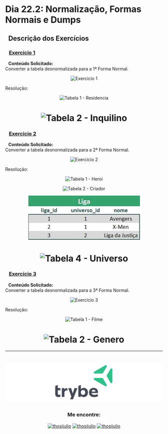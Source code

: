 # Dia 22.2: Normalização, Formas Normais e Dumps

## &nbsp; Descrição dos Exercícios

### &nbsp;&nbsp; [Exercício 1](https://github.com/thosijulio/trybe-exercises/blob/exercises/22.2/3.BACK-END/BLOCO_22/DIA_02/exercicios/Exercicio%201.xlsx)
  <b>&nbsp;&nbsp;&nbsp;Conteúdo Solicitado: </b> <br>
  Converter a tabela desnormalizada para a 1ª Forma Normal.
  <p align="center">
    <img alt="Exercicio 1" src="https://github.com/thosijulio/trybe-exercises/blob/exercises/22.2/3.BACK-END/BLOCO_22/DIA_02/exercicios/1.%20Exercicio.jpg"/>
</p>

Resolução:

  <p align="center">
    <img alt="Tabela 1 - Residencia" src="https://github.com/thosijulio/trybe-exercises/blob/exercises/22.2/3.BACK-END/BLOCO_22/DIA_02/exercicios/1.1.jpg"/>
</p>
  <h1 align="center">
    <img alt="Tabela 2 - Inquilino" src="https://github.com/thosijulio/trybe-exercises/blob/exercises/22.2/3.BACK-END/BLOCO_22/DIA_02/exercicios/1.2.jpg"/>
</h1>

### &nbsp;&nbsp; [Exercício 2](https://github.com/thosijulio/trybe-exercises/blob/exercises/22.2/3.BACK-END/BLOCO_22/DIA_02/exercicios/Exercicio%202.xlsx)
  <b>&nbsp;&nbsp;&nbsp;Conteúdo Solicitado: </b> <br>
  Converter a tabela desnormalizada para a 2ª Forma Normal.
  <p align="center">
    <img alt="Exercicio 2" src="https://github.com/thosijulio/trybe-exercises/blob/exercises/22.2/3.BACK-END/BLOCO_22/DIA_02/exercicios/2.%20Exerc%C3%ADcio.jpg"/>
</p>

Resolução:

  <p align="center">
    <img alt="Tabela 1 - Heroi" src="https://github.com/thosijulio/trybe-exercises/blob/exercises/22.2/3.BACK-END/BLOCO_22/DIA_02/exercicios/2.1.jpg"/>
</p>
  <p align="center">
    <img alt="Tabela 2 - Criador" src="https://github.com/thosijulio/trybe-exercises/blob/exercises/22.2/3.BACK-END/BLOCO_22/DIA_02/exercicios/2.2.jpg"/>
</p>
  <p align="center">
    <img alt="Tabela 3 - Liga" src="https://github.com/thosijulio/trybe-exercises/blob/main/3.BACK-END/BLOCO_22/DIA_02/exercicios/2.3%20-%202.jpg"/>
</p>
  <h1 align="center">
    <img alt="Tabela 4 - Universo" src="https://github.com/thosijulio/trybe-exercises/blob/exercises/22.2/3.BACK-END/BLOCO_22/DIA_02/exercicios/2.4.jpg"/>
</h1>

### &nbsp;&nbsp; [Exercício 3](https://github.com/thosijulio/trybe-exercises/blob/exercises/22.2/3.BACK-END/BLOCO_22/DIA_02/exercicios/Exercicio%203.xlsx)
  <b>&nbsp;&nbsp;&nbsp;Conteúdo Solicitado: </b> <br>
  Converter a tabela desnormalizada para a 3ª Forma Normal.
  <p align="center">
    <img alt="Exercicio 3" src="https://github.com/thosijulio/trybe-exercises/blob/exercises/22.2/3.BACK-END/BLOCO_22/DIA_02/exercicios/3.%20Exercicio.jpg"/>
</p>

Resolução:

  <p align="center">
    <img alt="Tabela 1 - Filme" src="https://github.com/thosijulio/trybe-exercises/blob/exercises/22.2/3.BACK-END/BLOCO_22/DIA_02/exercicios/3.1.jpg"/>
</p>
  <h1 align="center">
    <img alt="Tabela 2 - Genero" src="https://github.com/thosijulio/trybe-exercises/blob/exercises/22.2/3.BACK-END/BLOCO_22/DIA_02/exercicios/3.2.jpg"/>
</h1>

---

<h1 align="center">
    <img alt="Trybe" src="https://github.com/thosijulio/trybe-projects/blob/main/trybe-logo.png"/>
</h1>
<h3 align=center>Me encontre:</h3>
<p align=center>
<a href="https://www.linkedin.com/in/thosijulio/" target="blank"><img align="center" src="https://cdn.jsdelivr.net/npm/simple-icons@3.0.1/icons/linkedin.svg" alt="thosijulio" height="20" width="20" /></a>
<a href="https://www.github.com/thosijulio/" target="blank"><img align="center" src="https://cdn.jsdelivr.net/npm/simple-icons@3.0.1/icons/github.svg" alt="thosijulio" height="20" width="20" /></a>
<a href="https://www.instagram.com/thosijulio" target="blank"><img align="center" src="https://cdn.jsdelivr.net/npm/simple-icons@3.0.1/icons/instagram.svg" alt="thosijulio" height="20" width="20" /></a>
</p>
